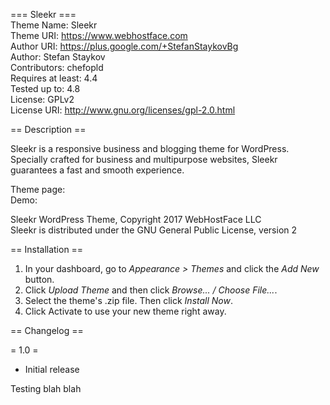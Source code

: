 === Sleekr ===  
Theme Name: Sleekr  
Theme URI: https://www.webhostface.com  
Author URI: https://plus.google.com/+StefanStaykovBg  
Author: Stefan Staykov  
Contributors: chefopld  
Requires at least: 4.4  
Tested up to: 4.8  
License: GPLv2  
License URI: http://www.gnu.org/licenses/gpl-2.0.html

== Description ==

Sleekr is a responsive business and blogging theme for WordPress. Specially crafted for business and multipurpose websites, Sleekr guarantees a fast and smooth experience.

Theme page:  
Demo:  

Sleekr WordPress Theme, Copyright 2017 WebHostFace LLC  
Sleekr is distributed under the GNU General Public License, version 2

== Installation ==

1. In your dashboard, go to *Appearance > Themes* and click the *Add New* button.
2. Click *Upload Theme* and then click *Browse... / Choose File...*.
3. Select the theme's .zip file. Then click *Install Now*.
3. Click Activate to use your new theme right away.

== Changelog ==

= 1.0 =
* Initial release

Testing blah blah

